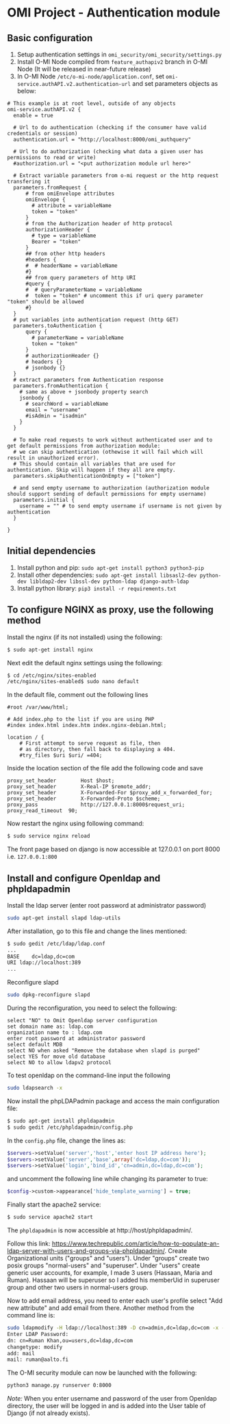 OMI Project - Authentication module
===============================


Basic configuration
-------

1. Setup authentication settings in `omi_security/omi_security/settings.py`
2. Install O-MI Node compiled from `feature_authapiv2` branch in O-MI Node (It will be released in near-future release)
2. In O-MI Node `/etc/o-mi-node/application.conf`, set `omi-service.authAPI.v2.authentication-url` and set parameters objects as below:

```
# This example is at root level, outside of any objects
omi-service.authAPI.v2 {
  enable = true

  # Url to do authentication (checking if the consumer have valid credentials or session)
  authentication.url = "http://localhost:8000/omi_authquery"

  # Url to do authorization (checking what data a given user has permissions to read or write)
  #authorization.url = "<put authorization module url here>"
  
  # Extract variable parameters from o-mi request or the http request transfering it
  parameters.fromRequest {
      # from omiEnvelope attributes
      omiEnvelope {
        # attribute = variableName
        token = "token"
      }
      # from the Authorization header of http protocol
      authorizationHeader {
        # type = variableName
        Bearer = "token"
      }
      ## from other http headers
      #headers {
      #  # headerName = variableName
      #}
      ## from query parameters of http URI
      #query {
      #  # queryParameterName = variableName
      #  token = "token" # uncomment this if uri query parameter "token" should be allowed
      #}
  }
  # put variables into authentication request (http GET)
  parameters.toAuthentication {
      query {
        # parameterName = variableName  
        token = "token"
      }
      # authorizationHeader {}
      # headers {}
      # jsonbody {}
  }
  # extract parameters from Authentication response
  parameters.fromAuthentication {
    # same as above + jsonbody property search
    jsonbody {
      # searchWord = variableName
      email = "username"
      #isAdmin = "isadmin"
    }
  }
  
  # To make read requests to work without authenticated user and to get default permissions from authorization module:
  # we can skip authentication (othewise it will fail which will result in unauthorized error).
  # This should contain all variables that are used for authentication. Skip will happen if they all are empty.
  parameters.skipAuthenticationOnEmpty = ["token"]

  # and send empty username to authorization (authorization module should support sending of default permissions for empty username)
  parameters.initial {
    username = "" # to send empty username if username is not given by authentication
  }
  
}
```


Initial dependencies
-------

1. Install python and pip: `sudo apt-get install python3 python3-pip`
2. Install other dependencies: `sudo apt-get install libsasl2-dev python-dev libldap2-dev libssl-dev python-ldap django-auth-ldap`
1. Install python library: `pip3 install -r requirements.txt`


To configure NGINX as proxy, use the following method
------------------------------------------------

Install the nginx (if its not installed) using the following:

```bash
$ sudo apt-get install nginx
```

Next edit the default nginx settings using the following:

```bash
$ cd /etc/nginx/sites-enabled
/etc/nginx/sites-enabled$ sudo nano default
```

In the default file, comment out the following lines
```
#root /var/www/html;

# Add index.php to the list if you are using PHP
#index index.html index.htm index.nginx-debian.html;

location / {
    # First attempt to serve request as file, then
    # as directory, then fall back to displaying a 404.
    #try_files $uri $uri/ =404;

```
Inside the location section of the file add the following code and save
```
proxy_set_header        Host $host;
proxy_set_header        X-Real-IP $remote_addr;
proxy_set_header        X-Forwarded-For $proxy_add_x_forwarded_for;
proxy_set_header        X-Forwarded-Proto $scheme;
proxy_pass              http://127.0.0.1:8000$request_uri;
proxy_read_timeout  90;

```

Now restart the nginx using following command:

```bash
$ sudo service nginx reload
```

The front page based on django is now accessible at 127.0.0.1 on port 8000 i.e. `127.0.0.1:800`

Install and configure Openldap and phpldapadmin
-----------------------------------------------------------------

Install the ldap server (enter root password at administrator password)

```bash
sudo apt-get install slapd ldap-utils
```

After installation, go to this file and change the lines mentioned:
```bash
$ sudo gedit /etc/ldap/ldap.conf
...
BASE	dc=ldap,dc=com
URI	ldap://localhost:389
...
```

Reconfigure slapd
```bash
sudo dpkg-reconfigure slapd
```

During the reconfiguration, you need to select the following:

```
select "NO" to Omit Openldap server configuration
set domain name as: ldap.com
organization name to : ldap.com
enter root password at administrator password
select default MDB
select NO when asked "Remove the database when slapd is purged"
select YES for move old database
select NO to allow ldapv2 protocol
```

To test openldap on the command-line input the following 

```bash
sudo ldapsearch -x
```

Now install the phpLDAPadmin package and access the main configuration file:

```bash
$ sudo apt-get install phpldapadmin
$ sudo gedit /etc/phpldapadmin/config.php
```
In the `config.php` file, change the lines as:

```php
$servers->setValue('server','host','enter host IP address here');
$servers->setValue('server','base',array('dc=ldap,dc=com'));
$servers->setValue('login','bind_id','cn=admin,dc=ldap,dc=com');
```
and uncomment the following line while changing its parameter to true:

```php
$config->custom->appearance['hide_template_warning'] = true;
```

Finally start the apache2 service:

```bash
$ sudo service apache2 start
```

The `phpldapadmin` is now accessible at http://host/phpldapadmin/.

Follow this link: https://www.techrepublic.com/article/how-to-populate-an-ldap-server-with-users-and-groups-via-phpldapadmin/.
Create Organizational units ("groups" and "users"). Under "groups" create two posix groups "normal-users" and "superuser". Under "users" create generic user accounts,
for example, I made 3 users (Hassaan, Maria and Ruman). Hassaan will be superuser so I added his memberUid in superuser group and other two users in normal-users
group.

Now to add email address, you need to enter each user's profile select "Add new attribute" and add email from there. Another method from the command line is:

```bash
sudo ldapmodify -H ldap://localhost:389 -D cn=admin,dc=ldap,dc=com -x -W
Enter LDAP Password:
dn: cn=Ruman Khan,ou=users,dc=ldap,dc=com
changetype: modify
add: mail
mail: ruman@aalto.fi
```

The O-MI security module can now be launched with the following:

```bash
python3 manage.py runserver 0:8000
```

_Note:_ When you enter username and password of the user from Openldap directory, the user will be logged in and is added into the User table of Django (if not already exists).










